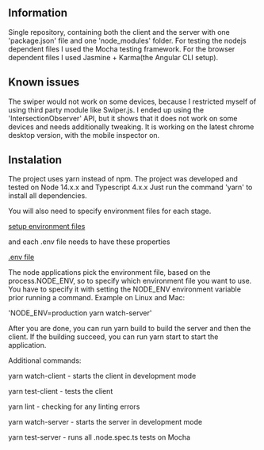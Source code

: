 ## Information ##
Single repository, containing both the client and the server with one 'package.json' file and one 'node_modules' folder.
For testing the nodejs dependent files I used the Mocha testing framework. For the browser dependent files I used Jasmine + Karma(the Angular CLI setup).

## Known issues #
The swiper would not work on some devices, because I restricted myself of using third party module like Swiper.js. I ended up using the 'IntersectionObserver' API, but it shows that it does not work on some devices and needs additionally tweaking. It is working on the latest chrome desktop version, with the mobile inspector on.

## Instalation ##
The project uses yarn instead of npm.
The project was developed and tested on Node 14.x.x and Typescript 4.x.x
Just run the command 'yarn' to install all dependencies.

You will also need to specify environment files for each stage.

[setup environment files](https://i.imgur.com/4d5wEVQ.png)

and each .env file needs to have these properties

[.env file](https://i.imgur.com/qexN0ax.png)

The node applications pick the environment file, based on the process.NODE_ENV, so to specify which environment file you want to use.
You have to specify it with setting the NODE_ENV environment variable prior running a command. Example on Linux and Mac:

'NODE_ENV=production yarn watch-server'

After you are done, you can run yarn build to build the server and then the client.
If the building succeed, you can run yarn start to start the application.

Additional commands:

 yarn watch-client  - starts the client in development mode

 yarn test-client  - tests the client

 yarn lint  - checking for any linting errors

 yarn watch-server  - starts the server in development mode

 yarn test-server  - runs all .node.spec.ts tests on Mocha

